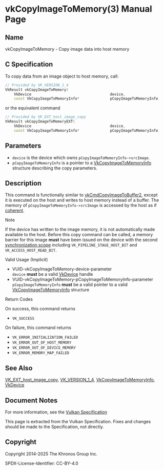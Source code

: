 # vkCopyImageToMemory(3) Manual Page

## Name

vkCopyImageToMemory - Copy image data into host memory



## [](#_c_specification)C Specification

To copy data from an image object to host memory, call:

```c++
// Provided by VK_VERSION_1_4
VkResult vkCopyImageToMemory(
    VkDevice                                    device,
    const VkCopyImageToMemoryInfo*              pCopyImageToMemoryInfo);
```

or the equivalent command

```c++
// Provided by VK_EXT_host_image_copy
VkResult vkCopyImageToMemoryEXT(
    VkDevice                                    device,
    const VkCopyImageToMemoryInfo*              pCopyImageToMemoryInfo);
```

## [](#_parameters)Parameters

- `device` is the device which owns `pCopyImageToMemoryInfo->srcImage`.
- `pCopyImageToMemoryInfo` is a pointer to a [VkCopyImageToMemoryInfo](https://registry.khronos.org/vulkan/specs/latest/man/html/VkCopyImageToMemoryInfo.html) structure describing the copy parameters.

## [](#_description)Description

This command is functionally similar to [vkCmdCopyImageToBuffer2](https://registry.khronos.org/vulkan/specs/latest/man/html/vkCmdCopyImageToBuffer2.html), except it is executed on the host and writes to host memory instead of a buffer. The memory of `pCopyImageToMemoryInfo->srcImage` is accessed by the host as if [coherent](https://registry.khronos.org/vulkan/specs/latest/html/vkspec.html#memory-coherent).

Note

If the device has written to the image memory, it is not automatically made available to the host. Before this copy command can be called, a memory barrier for this image **must** have been issued on the device with the second [synchronization scope](https://registry.khronos.org/vulkan/specs/latest/html/vkspec.html#synchronization-dependencies-scopes) including `VK_PIPELINE_STAGE_HOST_BIT` and `VK_ACCESS_HOST_READ_BIT`.

Valid Usage (Implicit)

- [](#VUID-vkCopyImageToMemory-device-parameter)VUID-vkCopyImageToMemory-device-parameter  
  `device` **must** be a valid [VkDevice](https://registry.khronos.org/vulkan/specs/latest/man/html/VkDevice.html) handle
- [](#VUID-vkCopyImageToMemory-pCopyImageToMemoryInfo-parameter)VUID-vkCopyImageToMemory-pCopyImageToMemoryInfo-parameter  
  `pCopyImageToMemoryInfo` **must** be a valid pointer to a valid [VkCopyImageToMemoryInfo](https://registry.khronos.org/vulkan/specs/latest/man/html/VkCopyImageToMemoryInfo.html) structure

Return Codes

On success, this command returns

- `VK_SUCCESS`

On failure, this command returns

- `VK_ERROR_INITIALIZATION_FAILED`
- `VK_ERROR_OUT_OF_HOST_MEMORY`
- `VK_ERROR_OUT_OF_DEVICE_MEMORY`
- `VK_ERROR_MEMORY_MAP_FAILED`

## [](#_see_also)See Also

[VK\_EXT\_host\_image\_copy](https://registry.khronos.org/vulkan/specs/latest/man/html/VK_EXT_host_image_copy.html), [VK\_VERSION\_1\_4](https://registry.khronos.org/vulkan/specs/latest/man/html/VK_VERSION_1_4.html), [VkCopyImageToMemoryInfo](https://registry.khronos.org/vulkan/specs/latest/man/html/VkCopyImageToMemoryInfo.html), [VkDevice](https://registry.khronos.org/vulkan/specs/latest/man/html/VkDevice.html)

## [](#_document_notes)Document Notes

For more information, see the [Vulkan Specification](https://registry.khronos.org/vulkan/specs/latest/html/vkspec.html#vkCopyImageToMemory)

This page is extracted from the Vulkan Specification. Fixes and changes should be made to the Specification, not directly.

## [](#_copyright)Copyright

Copyright 2014-2025 The Khronos Group Inc.

SPDX-License-Identifier: CC-BY-4.0